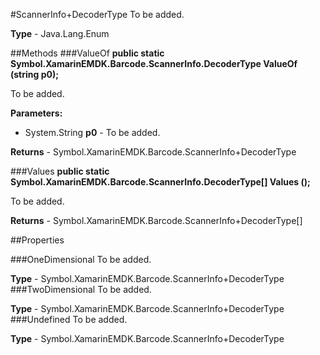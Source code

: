 #ScannerInfo+DecoderType
To be added.

**Type** - Java.Lang.Enum

##Methods
###ValueOf
**public static Symbol.XamarinEMDK.Barcode.ScannerInfo.DecoderType ValueOf (string p0);**

To be added.

**Parameters:** 

* System.String **p0** - To be added.

**Returns** - Symbol.XamarinEMDK.Barcode.ScannerInfo+DecoderType

###Values
**public static Symbol.XamarinEMDK.Barcode.ScannerInfo.DecoderType[] Values ();**

To be added.


**Returns** - Symbol.XamarinEMDK.Barcode.ScannerInfo+DecoderType[]

##Properties

###OneDimensional
To be added.

**Type** - Symbol.XamarinEMDK.Barcode.ScannerInfo+DecoderType
###TwoDimensional
To be added.

**Type** - Symbol.XamarinEMDK.Barcode.ScannerInfo+DecoderType
###Undefined
To be added.

**Type** - Symbol.XamarinEMDK.Barcode.ScannerInfo+DecoderType


